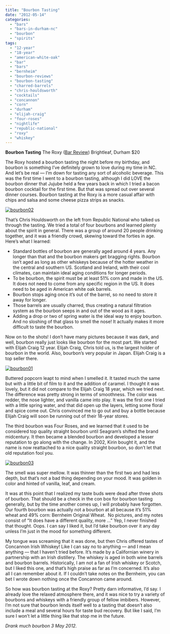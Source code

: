 ```yaml
---
title: "Bourbon Tasting"
date: "2012-05-14"
categories: 
  - "bars"
  - "bars-in-durham-nc"
  - "bourbon"
  - "spirits"
tags: 
  - "12-year"
  - "18-year"
  - "american-white-oak"
  - "bar"
  - "bars"
  - "bernheim"
  - "bourbon-reviews"
  - "bourbon-tasting"
  - "charred-barrels"
  - "chris-houldsworth"
  - "cocktails"
  - "concannon"
  - "corn"
  - "durham"
  - "elijah-craig"
  - "four-roses"
  - "nightlife"
  - "republic-national"
  - "roxy"
  - "whiskey"
---
```


**Bourbon Tasting** The Roxy ([Bar Review](http://www.thegourmez.com/2011/12/the-roxy-review-and-yelps-mobsters-and-molls-party/)) Brightleaf, Durham $20

The Roxy hosted a bourbon tasting the night before my birthday, and bourbon is something I’ve definitely grown to love during my time in NC. And let’s be real — I’m down for tasting any sort of alcoholic beverage. This was the first time I went to a bourbon tasting, although I did LOVE the bourbon dinner that Jujube held a few years back in which I tried a bacon bourbon cocktail for the first time. But that was spread out over several dinner courses. Bourbon tasting at the Roxy is a more casual affair with chips and salsa and some cheese pizza strips as snacks.

[![](http://s3.amazonaws.com/thegourmez-wpmedia/2012/05/bourbon02.jpg "bourbon02")](http://s3.amazonaws.com/thegourmez-wpmedia/2012/05/bourbon02.jpg)

That’s Chris Houldsworth on the left from Republic National who talked us through the tasting. We tried a total of four bourbons and learned plenty about the spirit in general. There was a group of around 20 people drinking together, and it was a friendly crowd, skewing toward the forties in age. Here’s what I learned:

- Standard bottles of bourbon are generally aged around 4 years. Any longer than that and the bourbon makers get bragging rights. Bourbon isn’t aged as long as other whiskeys because of the hotter weather in the central and southern US. Scotland and Ireland, with their cool climates, can maintain ideal aging conditions for longer periods.
- To be bourbon, the spirit must be at least 51% corn and made in the US. It does not need to come from any specific region in the US. It does need to be aged in American white oak barrels.
- Bourbon stops aging once it’s out of the barrel, so no need to store it away for longer.
- Those barrels are usually charred, thus creating a natural filtration system as the bourbon seeps in and out of the wood as it ages.
- Adding a drop or two of spring water is the ideal way to enjoy bourbon. And no sloshing of that glass to smell the nose! It actually makes it more difficult to taste the bourbon.

Now on to the shots! I don’t have many pictures because it was dark, and well, bourbon really just looks like bourbon for the most part. We started with Elijah Craig 12 year. Elijah Craig, Chris told us, is the largest holder of bourbon in the world. Also, bourbon’s very popular in Japan. Elijah Craig is a top seller there.

[![](http://s3.amazonaws.com/thegourmez-wpmedia/2012/05/bourbon01.jpg "bourbon01")](http://s3.amazonaws.com/thegourmez-wpmedia/2012/05/bourbon01.jpg)

Buttered popcorn leapt to mind when I smelled it. It tasted much the same but with a little bit of film to it and the addition of caramel. I thought it was lovely, but it did not compare to the Elijah Craig 18 year, which we tried next. The difference was pretty strong in terms of smoothness. The color was redder, the nose lighter, and vanilla came into play. It was the first one I tried with a little spring water, and that did open up the layers, letting some floral and spice come out. Chris convinced me to go out and buy a bottle because Elijah Craig will soon be running out of their 18-year stores.

The third bourbon was Four Roses, and we learned that it used to be considered top quality straight bourbon until Seagram’s shifted the brand midcentury. It then became a blended bourbon and developed a lesser reputation to go along with the change. In 2002, Kirin bought it, and the name is now reattached to a nice quality straight bourbon, so don’t let that old reputation fool you.

[![](http://s3.amazonaws.com/thegourmez-wpmedia/2012/05/bourbon03.jpg "bourbon03")](http://s3.amazonaws.com/thegourmez-wpmedia/2012/05/bourbon03.jpg)

The smell was super mellow. It was thinner than the first two and had less depth, but that’s not a bad thing depending on your mood. It was golden in color and hinted of vanilla, leaf, and cream.

It was at this point that I realized my taste buds were dead after three shots of bourbon. That should be a check in the con box for bourbon tasting generally, but by the time another comes up, I will probably have forgotten. Our fourth bourbon was actually not a bourbon at all because it’s 51% wheat and 49% corn: Bernheim Original Wheat.  No pictures, and my notes consist of “It does have a different quality, more …” Yep, I never finished that thought. Oops. I can say I liked it, but I’d take bourbon over it any day unless I’m just in the mood for something different.

My tongue was screaming that it was done, but then Chris offered tastes of Concannon Irish Whiskey! Like I can say no to anything — and I mean anything — that I haven’t tried before. It’s made by a Californian winery in partnership with an Irish distillery. The whiskey is aged in both wine barrels and bourbon barrels. Historically, I am not a fan of Irish whiskey or Scotch, but I liked this one, and that’s high praise as far as I’m concerned. It’s also all I can remember about it. If I couldn’t take notes on the Bernheim, you can bet I wrote down nothing once the Concannon came around.

So how was bourbon tasting at the Roxy? Pretty darn informative, I’d say. I already love the relaxed atmosphere there, and it was nice to try a variety of bourbons and whiskeys with a friendly group of fellow imbibers. However, I’m not sure that bourbon lends itself well to a tasting that doesn’t also include a meal and several hours for taste bud recovery. But like I said, I’m sure I won’t let a little thing like that stop me in the future.

_Drank much bourbon 3 May 2012._
